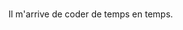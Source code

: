 [](https://user-images.githubusercontent.com/18350557/176309783-0785949b-9127-417c-8b55-ab5a4333674e.gif)
=========================================================================================================
Il m'arrive de coder de temps en temps.
